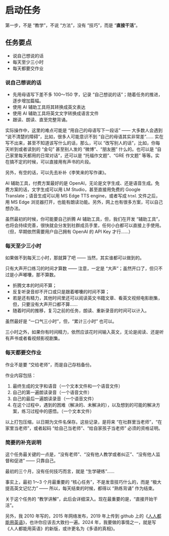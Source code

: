 # 启动任务

第一步，不是 “教学”，不说 “方法”，没有 “技巧”，而是 “**直接干活**”。

## 任务要点

* 说自己想说的话
* 每天至少三小时
* 每天都要交作业

### 说自己想说的话

* 先用母语写下差不多 100～150 字，记录 “自己想说的话”；随着任务的推进，逐步增加篇幅。
* 使用 AI 辅助工具将其转换成英文表达
* 使用 AI 辅助工具将英文文字转换成语言文件
* 跟读、朗读、直至完整背诵。

实际操作中，这里的难点可能是 “用自己的母语写下一段话” —— 大多数人会遇到 “说不清楚的障碍”，比如，很多人可能意识不到 “自己的母语其实非常差”…… 实在写不出来，甚至不知道该写什么的话，那么，可以 “改写别人的话”，比如，你每天听到或者读到的 “金句” 甚至别人发的 “微博”、“朋友圈” 什么的。也可以是 “自己家里每天都用的日常对话”，还可以是 “托福作文题”、“GRE 作文题” 等等。实在搞不定的时候，可以直接用有声书的片段。

另外，有空的话，可以先去补补《李笑来的写作课》。

AI 辅助工具，付费方案最好的是 OpenAI，无论是文字生成、还是语音生成。免费方案的话，文字生成可以用 LM Studio，甚至直接用免费的 Google Translate；语音生成可以用 MS Edge TTS engine，或者写成 `html` 文件之后，用 MS Edge 浏览器打开，也能有朗读功能。另外，网上也有很多方案，可以自己想办法。

虽然最初的时候，你可能要自己折腾 AI 辅助工具，但，我们在开发 “辅助工具”，也将会持续完善，很快就会分发到社群成员手里，任何小白都可以直接上手使用。（但，早期依然需要用户自己拥有 OpenAI 的 API Key 才行……）

### 每天至少三小时

如果做不到每天三小时，那就算了吧 —— 当然，其实谁都可以做到的。

只有大声开口练习的时间才算数 —— 注意，一定是 “大声”；虽然开口了，但只不过是小声嘟囔，那不算数。

* 折腾文本的时间不算；
* 反复听录音却不开口或只是跟着嘟囔的时间不算；
* 若是还有精力，其他时间里还可以阅读英文书籍文章、看英文视频电影剧集，但，只要没有大声开口都不算……
* 随着时间的推移，复习之前的任务，朗读、重新录音的时间可以计入。

虽然最好是 “一口气三小时”，但，“累计三小时” 也可以。

三小时之外，如果你有时间精力，依然应该花时间输入英文，无论是阅读、还是听有声书或者看视频影视剧集。

### 每天都要交作业

作业不是要 “交给老师”，而是自己存档备份。

作业内容包括：

1. 最终生成的文字和语音（一个文本文件和一个语音文件）
2. 自己的第一遍朗读录音（一个语音文件）
3. 自己的最后一遍朗读录音（一个语音文件）
4. 在这个过程中，遇到的困难（解决的、未解决的），以及想到的可能的解决方案，练习过程中的感悟。（一个文本文件）

以上打包压缩，以日期为文件名保存。这些记录，是将来 “在社群里当老师”，“在家里当老师”，或者起码 “给自己当老师”、“给自家孩子当老师” 必须的资格证明。

### 简要的补充说明

这个任务最关键的一点是，“没有老师”、“没有他人教学或者纠正”、“没有他人监督和促进” —— 只靠自己。

最初的三个月，没有任何技巧而言，就是 “生学硬练”……

事实上，最初 1～3 个月最重要的 “核心任务”，不是发音技巧什么的，而是 “极大提高英文记忆力” —— 所以，每天结束的时候，都得以 “熟练背诵” 作为结束。

关于这个任务的 “教学讲解”，此后会详细深入。现在最重要的是，“直接开始干活”。

另外，我 2010 年写的，2015 年网络发布，2019 年上传到 github 上的《[人人都能用英语](https://github.com/xiaolai/everyone-can-use-english)》，也许你应该去大致扫一遍。2024 年，我要做的事情之一，就是写《人人都能用英语》的新版，或许更名为《多语的真相》。